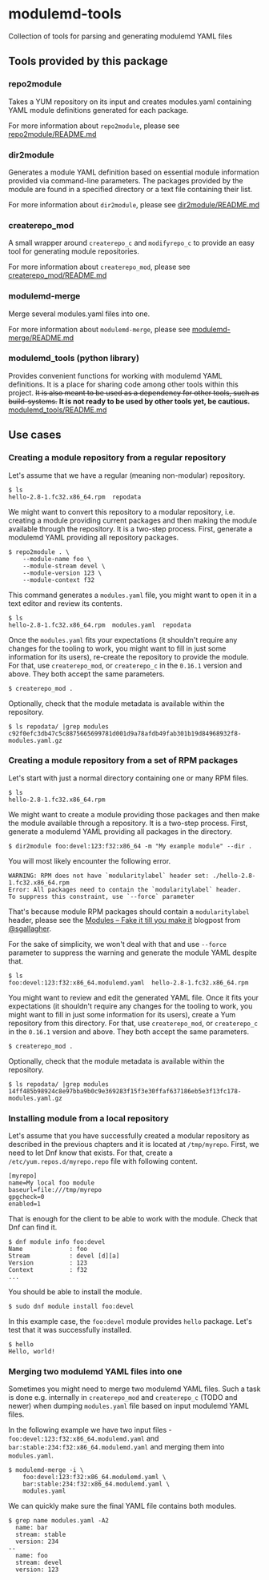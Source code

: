 # modulemd-tools

Collection of tools for parsing and generating modulemd YAML files


## Tools provided by this package

### repo2module
Takes a YUM repository on its input and creates modules.yaml
containing YAML module definitions generated for each package.

For more information about `repo2module`, please see
[repo2module/README.md](repo2module/README.md)


### dir2module
Generates a module YAML definition based on essential module
information provided via command-line parameters. The packages provided by
the module are found in a specified directory or a text file containing
their list.

For more information about `dir2module`, please see
[dir2module/README.md](dir2module/README.md)


### createrepo_mod
A small wrapper around `createrepo_c` and `modifyrepo_c` to
provide an easy tool for generating module repositories.

For more information about `createrepo_mod`, please see
[createrepo_mod/README.md](createrepo_mod/README.md)


### modulemd-merge
Merge several modules.yaml files into one.

For more information about `modulemd-merge`, please see
[modulemd-merge/README.md](modulemd-merge/README.md)


### modulemd_tools (python library)
Provides convenient functions for working with modulemd
YAML definitions. It is a place for sharing code among other tools
within this project. ~~It is also meant to be used as a dependency for
other tools, such as build-systems.~~ **It is not ready to be used by
other tools yet, be cautious.**
[modulemd_tools/README.md](modulemd_tools/README.md)


## Use cases

### Creating a module repository from a regular repository

Let's assume that we have a regular (meaning non-modular) repository.

```
$ ls
hello-2.8-1.fc32.x86_64.rpm  repodata
```

We might want to convert this repository to a modular repository, i.e. creating
a module providing current packages and then making the module available through
the repository. It is a two-step process. First, generate a modulemd YAML
providing all repository packages.

```
$ repo2module . \
    --module-name foo \
    --module-stream devel \
    --module-version 123 \
    --module-context f32
```

This command generates a `modules.yaml` file, you might want to open it in a
text editor and review its contents.

```
$ ls
hello-2.8-1.fc32.x86_64.rpm  modules.yaml  repodata
```

Once the `modules.yaml` fits your expectations (it shouldn't require any changes
for the tooling to work, you might want to fill in just some information for its
users), re-create the repository to provide the module. For that, use
`createrepo_mod`, or `createrepo_c` in the `0.16.1` version and above. They both
accept the same parameters.

```
$ createrepo_mod .
```

Optionally, check that the module metadata is available within the repository.

```
$ ls repodata/ |grep modules
c92f0efc3db47c5c8875665699781d001d9a78afdb49fab301b19d84968932f8-modules.yaml.gz
```


### Creating a module repository from a set of RPM packages

Let's start with just a normal directory containing one or many RPM files.

```
$ ls
hello-2.8-1.fc32.x86_64.rpm
```

We might want to create a module providing those packages and then make the
module available through a repository. It is a two-step process. First, generate
a modulemd YAML providing all packages in the directory.

```
$ dir2module foo:devel:123:f32:x86_64 -m "My example module" --dir .
```

You will most likely encounter the following error.
```
WARNING: RPM does not have `modularitylabel` header set: ./hello-2.8-1.fc32.x86_64.rpm
Error: All packages need to contain the `modularitylabel` header.
To suppress this constraint, use `--force` parameter
```

That's because module RPM packages should contain a `modularitylabel` header,
please see the [Modules – Fake it till you make it][modularity-label] blogpost
from [@sgallagher][sgallagher].

For the sake of simplicity, we won't deal with that and use `--force` parameter
to suppress the warning and generate the module YAML despite that.

```
$ ls
foo:devel:123:f32:x86_64.modulemd.yaml  hello-2.8-1.fc32.x86_64.rpm
```

You might want to review and edit the generated YAML file. Once it fits your
expectations (it shouldn't require any changes for the tooling to work, you
might want to fill in just some information for its users), create a Yum
repository from this directory. For that, use `createrepo_mod`, or
`createrepo_c` in the `0.16.1` version and above. They both accept the same
parameters.

```
$ createrepo_mod .
```

Optionally, check that the module metadata is available within the repository.

```
$ ls repodata/ |grep modules
14ff485b98924c8e97bba9b0c9e369283f15f3e30ffaf637186eb5e3f13fc178-modules.yaml.gz
```


### Installing module from a local repository

Let's assume that you have successfully created a modular repository as
described in the previous chapters and it is located at `/tmp/myrepo`. First, we
need to let Dnf know that exists. For that, create a
`/etc/yum.repos.d/myrepo.repo` file with following content.

```
[myrepo]
name=My local foo module
baseurl=file:///tmp/myrepo
gpgcheck=0
enabled=1
```

That is enough for the client to be able to work with the module. Check that Dnf
can find it.

```
$ dnf module info foo:devel
Name             : foo
Stream           : devel [d][a]
Version          : 123
Context          : f32
...
```

You should be able to install the module.

```
$ sudo dnf module install foo:devel
```

In this example case, the `foo:devel` module provides `hello` package. Let's
test that it was successfully installed.

```
$ hello
Hello, world!
```


### Merging two modulemd YAML files into one

Sometimes you might need to merge two modulemd YAML files. Such a task is done
e.g. internally in `createrepo_mod` and `createrepo_c` (TODO and newer) when
dumping `modules.yaml` file based on input modulemd YAML files.

In the following example we have two input files -
`foo:devel:123:f32:x86_64.modulemd.yaml` and
`bar:stable:234:f32:x86_64.modulemd.yaml` and merging them into `modules.yaml`.

```
$ modulemd-merge -i \
    foo:devel:123:f32:x86_64.modulemd.yaml \
    bar:stable:234:f32:x86_64.modulemd.yaml \
    modules.yaml
```

We can quickly make sure the final YAML file contains both modules.

```
$ grep name modules.yaml -A2
  name: bar
  stream: stable
  version: 234
--
  name: foo
  stream: devel
  version: 123
```



[modularity-label]: https://sgallagh.wordpress.com/2019/08/14/sausage-factory-modules-fake-it-till-you-make-it/
[sgallagher]: https://github.com/sgallagher
